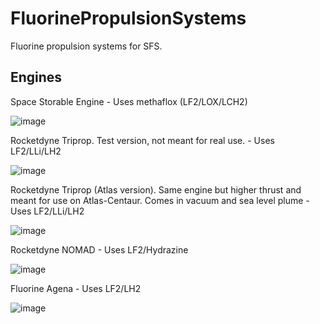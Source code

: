 # FluorinePropulsionSystems
Fluorine propulsion systems for SFS.
## Engines
Space Storable Engine - Uses methaflox (LF2/LOX/LCH2)

![image](https://github.com/LemnscateBiscuit/FluorinePropulsionSystems/assets/144538208/ab2e3d25-480b-4d7d-b077-3caaaef6c06a)

Rocketdyne Triprop. Test version, not meant for real use. - Uses LF2/LLi/LH2

![image](https://github.com/LemnscateBiscuit/FluorinePropulsionSystems/assets/144538208/fdb9fdd0-ede6-4979-b3aa-ece1e31368ce)

Rocketdyne Triprop (Atlas version). Same engine but higher thrust and meant for use on Atlas-Centaur. Comes in vacuum and sea level plume - Uses LF2/LLi/LH2

![image](https://github.com/LemnscateBiscuit/FluorinePropulsionSystems/assets/144538208/57abcbda-bde1-4d82-94f3-5adb687f4681)

Rocketdyne NOMAD - Uses LF2/Hydrazine

![image](https://github.com/LemnscateBiscuit/FluorinePropulsionSystems/assets/144538208/daac8e8f-4ac1-4178-8149-e6f333d386e6)

Fluorine Agena - Uses LF2/LH2

![image](https://github.com/LemnscateBiscuit/FluorinePropulsionSystems/assets/144538208/4d02140b-07a2-4b5d-9313-c1e5bb429dfb)
